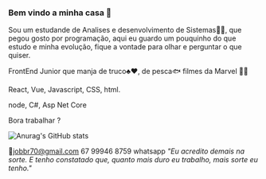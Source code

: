 ### Bem vindo a minha casa 👋

Sou um estudande de Analises e desenvolvimento de Sistemas:student:, que pegou gosto por programação,
aqui eu guardo um pouquinho do que estudo e minha evolução, fique a vontade para olhar 
e perguntar o que quiser.

FrontEnd Junior que manja de truco:clubs::hearts:, de pesca:fish: filmes da Marvel :supervillain_man:



React,
Vue,
Javascript,
CSS,
html.


node, C#, Asp Net Core

Bora trabalhar ?


![Anurag's GitHub stats](https://github-readme-stats.vercel.app/api?username=emersondjob&show_icons=true&theme=radical)

:email:jobbr70@gmail.com
67 99946 8759 whatsapp
<i>"Eu acredito demais na sorte. E tenho constatado que, quanto mais duro eu trabalho, mais sorte eu tenho."</i>

